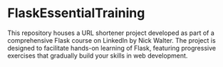 # FlaskEssentialTraining
This repository houses a URL shortener project developed as part of a comprehensive Flask course on LinkedIn by Nick Walter. The project is designed to facilitate hands-on learning of Flask, featuring progressive exercises that gradually build your skills in web development.
